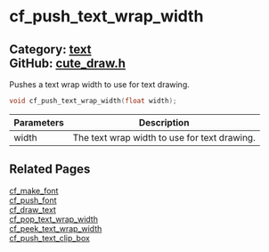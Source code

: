 [//]: # (This file is automatically generated by Cute Framework's docs parser.)
[//]: # (Do not edit this file by hand!)
[//]: # (See: https://github.com/RandyGaul/cute_framework/blob/master/samples/docs_parser.cpp)
[](../header.md ':include')

# cf_push_text_wrap_width

Category: [text](/api_reference?id=text)  
GitHub: [cute_draw.h](https://github.com/RandyGaul/cute_framework/blob/master/include/cute_draw.h)  
---

Pushes a text wrap width to use for text drawing.

```cpp
void cf_push_text_wrap_width(float width);
```

Parameters | Description
--- | ---
width | The text wrap width to use for text drawing.

## Related Pages

[cf_make_font](/text/cf_make_font.md)  
[cf_push_font](/text/cf_push_font.md)  
[cf_draw_text](/text/cf_draw_text.md)  
[cf_pop_text_wrap_width](/text/cf_pop_text_wrap_width.md)  
[cf_peek_text_wrap_width](/text/cf_peek_text_wrap_width.md)  
[cf_push_text_clip_box](/text/cf_push_text_clip_box.md)  
